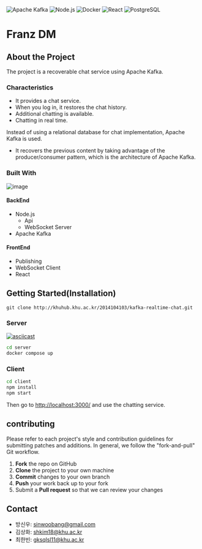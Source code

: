 <img alt="Apache Kafka" src ="https://img.shields.io/badge/Apache Kafka-231F20.svg?&style=for-the-badge&logo=Apache Kafka&logoColor=white"/>
<img alt="Node.js" src ="https://img.shields.io/badge/Node.js-339933.svg?&style=for-the-badge&logo=Node.js&logoColor=white"/>
<img alt="Docker" src ="https://img.shields.io/badge/Docker-2496ED.svg?&style=for-the-badge&logo=Docker&logoColor=white"/>
<img alt="React" src ="https://img.shields.io/badge/React-61DAFB.svg?&style=for-the-badge&logo=React&logoColor=white"/>
<img alt="PostgreSQL" src ="https://img.shields.io/badge/PostgreSQL-4169E1.svg?&style=for-the-badge&logo=PostgreSQL&logoColor=white"/>

# Franz DM

## About the Project

The project is a recoverable chat service using Apache Kafka.

### Characteristics

- It provides a chat service.
- When you log in, it restores the chat history.
- Additional chatting is available.
- Chatting in real time.

Instead of using a relational database for chat implementation, Apache Kafka is used.

- It recovers the previous content by taking advantage of the producer/consumer pattern, which is the architecture of Apache Kafka.

### Built With

![image](https://user-images.githubusercontent.com/91586956/172683430-047f1453-4a66-4328-a440-2731ffedeba8.png)

#### BackEnd

- Node.js
  - Api
  - WebSocket Server
- Apache Kafka

#### FrontEnd

- Publishing
- WebSocket Client
- React

## Getting Started(Installation)

`git clone http://khuhub.khu.ac.kr/2014104103/kafka-realtime-chat.git`

### Server

[![asciicast](https://asciinema.org/a/NWLRDluqB0Smu2rhxkAADFdxm.svg)](https://asciinema.org/a/NWLRDluqB0Smu2rhxkAADFdxm)

```sh
cd server
docker compose up
```

### Client

```sh
cd client
npm install
npm start
```

Then go to <http://localhost:3000/> and use the chatting service.

## contributing

Please refer to each project's style and contribution guidelines for submitting patches and additions. In general, we follow the "fork-and-pull" Git workflow.

1. **Fork** the repo on GitHub
2. **Clone** the project to your own machine
3. **Commit** changes to your own branch
4. **Push** your work back up to your fork
5. Submit a **Pull request** so that we can review your changes

## Contact

- 방신우: sinwoobang@gmail.com
- 김상화: shkim18@khu.ac.kr
- 최한빈: gksqlsl11@khu.ac.kr
